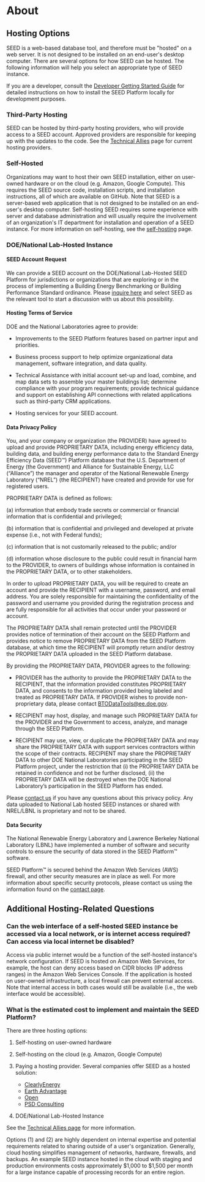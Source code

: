 # About

## Hosting Options

SEED is a web-based database tool, and therefore must be "hosted" on a web server. It is not designed to be installed on an end-user's desktop computer. There are several options for how SEED can be hosted. The following information will help you select an appropriate type of SEED instance.

If you are a developer, consult the [Developer Getting Started Guide](https://seed-platform.readthedocs.io/en/latest/getting_started.html) for detailed instructions on how to install the SEED Platform locally for development purposes.

### Third-Party Hosting

SEED can be hosted by third-party hosting providers, who will provide access to a SEED account. Approved providers are responsible for keeping up with the updates to the code. See the [Technical Allies](technical_ally.md) page for current hosting providers.

### Self-Hosted

Organizations may want to host their own SEED installation, either on user-owned hardware or on the cloud (e.g. Amazon, Google Compute). This requires the SEED source code, installation scripts, and installation instructions, all of which are available on GitHub. Note that SEED is a server-based web application that is not designed to be installed on an end-user's desktop computer. Self-hosting SEED requires some experience with server and database administration and will usually require the involvement of an organization's IT department for installation and operation of a SEED instance. For more information on self-hosting, see the [self-hosting](self_hosting.md) page.

### DOE/National Lab-Hosted Instance

#### SEED Account Request

We can provide a SEED account on the DOE/National Lab-Hosted SEED Platform for jurisdictions or organizations that are exploring or in the process of implementing a Building Energy Benchmarking or Building Performance Standard ordinance. Please [inquire here](https://buildingdata.energy.gov/#/help-desk) and select SEED as the relevant tool to start a discussion with us about this possibility.

#### Hosting Terms of Service

DOE and the National Laboratories agree to provide:

- Improvements to the SEED Platform features based on partner input and priorities.

- Business process support to help optimize organizational data management, software integration, and data quality.

- Technical Assistance with initial account set-up and load, combine, and map data sets to assemble your master buildings list; determine compliance with your program requirements; provide technical guidance and support on establishing API connections with related applications such as third-party CRM applications.

- Hosting services for your SEED account.

#### Data Privacy Policy

You, and your company or organization (the PROVIDER) have agreed to upload and provide PROPRIETARY DATA, including energy efficiency data, building data, and building energy performance data to the Standard Energy Efficiency Data (SEED™) Platform database that the U.S. Department of Energy (the Government) and Alliance for Sustainable Energy, LLC (“Alliance”) the manager and operator of the National Renewable Energy Laboratory (“NREL”) (the RECIPIENT) have created and provide for use for registered users.

PROPRIETARY DATA is defined as follows:

(a) information that embody trade secrets or commercial or financial information that is confidential and privileged;

(b) information that is confidential and privileged and developed at private expense (i.e., not with Federal funds);

(c) information that is not customarily released to the public; and/or

(d) information whose disclosure to the public could result in financial harm to the PROVIDER, to owners of buildings whose information is contained in the  PROPRIETARY DATA, or to other stakeholders.

In order to upload PROPRIETARY DATA, you will be required to create an account and provide the RECIPIENT with a username, password, and email address. You are solely responsible for maintaining the confidentiality of the password and username you provided during the registration process and are fully responsible for all activities that occur under your password or account.

The PROPRIETARY DATA shall remain protected until the PROVIDER provides notice of termination of their account on the SEED Platform and provides notice to remove PROPRIETARY DATA from the SEED Platform database, at which time the RECIPIENT will promptly return and/or destroy the PROPRIETARY DATA uploaded in the SEED Platform database.

By providing the PROPRIETARY DATA, PROVIDER agrees to the following:

- PROVIDER has the authority to provide the PROPRIETARY DATA to the RECIPIENT, that the information provided constitutes PROPRIETARY DATA, and consents to the information provided being labeled and treated as PROPRIETARY DATA. If PROVIDER wishes to provide non-proprietary data, please contact <BTODataTools@ee.doe.gov>.

- RECIPIENT may host, display, and manage such PROPRIETARY DATA for the PROVIDER and the Government to access, analyze, and manage through the SEED Platform.

- RECIPIENT may use, view, or duplicate the PROPRIETARY DATA and may share the PROPRIETARY DATA with support services contractors within the scope of their contracts. RECIPIENT may share the PROPRIETARY DATA to other DOE National Laboratories participating in the SEED Platform project, under the restriction that (i) the PROPRIETARY DATA be retained in confidence and not be further disclosed, (ii) the PROPRIETARY DATA will be destroyed when the DOE National Laboratory’s participation in the SEED Platform has ended.

Please [contact us](contact.md) if you have any questions about this privacy policy. Any data uploaded to National Lab hosted SEED instances or shared with NREL/LBNL is proprietary and not to be shared.

#### Data Security

The National Renewable Energy Laboratory and Lawrence Berkeley National Laboratory (LBNL) have implemented a number of software and security controls to ensure the security of data stored in the SEED Platform&trade; software.

SEED Platform&trade; is secured behind the Amazon Web Services (AWS) firewall, and other security measures are in place as well. For more information about specific security protocols, please contact us using the information found on the [contact page](contact.md).

## Additional Hosting-Related Questions

### Can the web interface of a self-hosted SEED instance be accessed via a local network, or is internet access required? Can access via local internet be disabled?

Access via public internet would be a function of the self-hosted instance's network configuration. If SEED is hosted on Amazon Web Services, for example, the host can deny access based on CIDR blocks (IP address ranges) in the Amazon Web Services Console. If the application is hosted on user-owned infrastructure, a local firewall can prevent external access. Note that internal access in both cases would still be available (i.e., the web interface would be accessible).

### What is the estimated cost to implement and maintain the SEED Platform?

There are three hosting options:

1. Self-hosting on user-owned hardware
2. Self-hosting on the cloud (e.g. Amazon, Google Compute)
3. Paying a hosting provider. Several companies offer SEED as a hosted solution:

    - [ClearlyEnergy](https://www.clearlyenergy.com/)
    - [Earth Advantage](https://www.earthadvantage.org/creating-change/home-energy-score.html)
    - [Open](https://opentech.eco/)
    - [PSD Consulting](http://psdconsulting.com)

4. DOE/National Lab-Hosted Instance

See the [Technical Allies page](technical_ally.md) for more information.

Options (1) and (2) are highly dependent on internal expertise and potential requirements related to sharing outside of a user's organization. Generally, cloud hosting simplifies management of networks, hardware, firewalls, and backups. An example SEED instance hosted in the cloud with staging and production environments costs approximately $1,000 to $1,500 per month for a large instance capable of processing records for an entire region.
